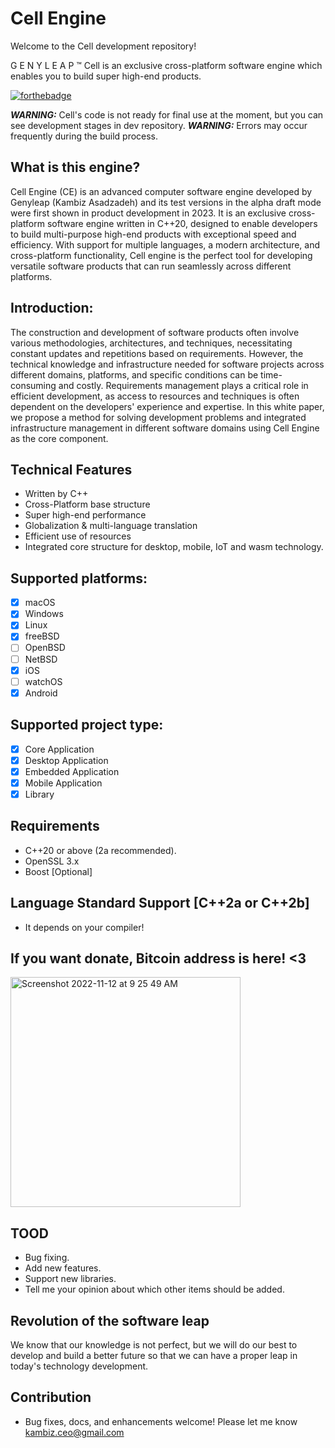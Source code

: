 # Cell Engine
Welcome to the Cell development repository!

G E N Y L E A P ™ Cell is an exclusive cross-platform software engine which enables you to build super high-end products.

[![forthebadge](https://forthebadge.com/images/badges/made-with-c-plus-plus.svg)](https://forthebadge.com)

***WARNING:*** Cell's code is not ready for final use at the moment, but you can see development stages in dev repository.
***WARNING:*** Errors may occur frequently during the build process.

## What is this engine?
Cell Engine (CE) is an advanced computer software engine developed by Genyleap (Kambiz Asadzadeh) and its test versions in the alpha draft mode were first shown in product development in 2023. It is an exclusive cross-platform software engine written in C++20, designed to enable developers to build multi-purpose high-end products with exceptional speed and efficiency. With support for multiple languages, a modern architecture, and cross-platform functionality, Cell engine is the perfect tool for developing versatile software products that can run seamlessly across different platforms.


## Introduction:
The construction and development of software products often involve various methodologies, architectures, and techniques, necessitating constant updates and repetitions based on requirements. However, the technical knowledge and infrastructure needed for software projects across different domains, platforms, and specific conditions can be time-consuming and costly. Requirements management plays a critical role in efficient development, as access to resources and techniques is often dependent on the developers' experience and expertise. In this white paper, we propose a method for solving development problems and integrated infrastructure management in different software domains using Cell Engine as the core component.

## Technical Features
- Written by C++
- Cross-Platform base structure
- Super high-end performance
- Globalization & multi-language translation
- Efficient use of resources
- Integrated core structure for desktop, mobile, IoT and wasm technology.

## Supported platforms:

- [x] macOS
- [x] Windows
- [x] Linux
- [x] freeBSD
- [ ] OpenBSD
- [ ] NetBSD
- [x] iOS
- [ ] watchOS
- [x] Android

## Supported project type:

- [x] Core Application
- [x] Desktop Application
- [x] Embedded Application
- [x] Mobile Application
- [x] Library

## Requirements
- C++20 or above (2a recommended).
- OpenSSL 3.x
- Boost [Optional]

## Language Standard Support [C++2a or C++2b]
- It depends on your compiler!

## If you want donate, Bitcoin address is here! <3
<img width="368" alt="Screenshot 2022-11-12 at 9 25 49 AM" src="https://user-images.githubusercontent.com/4066299/201459675-f3c0d09e-f308-4fa6-9be2-60a4bd81212e.png">

## TOOD
- Bug fixing.
- Add new features.
- Support new libraries.
- Tell me your opinion about which other items should be added.

## Revolution of the software leap
We know that our knowledge is not perfect, but we will do our best to develop and build a better future so that we can have a proper leap in today's technology development.

## Contribution
- Bug fixes, docs, and enhancements welcome! Please let me know kambiz.ceo@gmail.com
